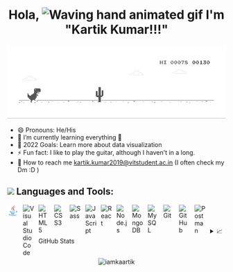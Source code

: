 <h1 align="center"> Hola, <img src="https://raw.githubusercontent.com/nixin72/nixin72/master/wave.gif" 
         alt="Waving hand animated gif"
         height="35"
         width="35" /> I'm "Kartik Kumar!!!" </h1>

![image](https://github.com/iamKaartik/iamKaartik/blob/main/dino.gif)

- 😄 Pronouns: He/His
- 🌱 I’m currently learning everything 👻
- 🥅 2022 Goals: Learn more about data visualization
- ⚡ Fun fact: I like to play the guitar, although I haven't in a long.
- 📩 How to reach me kartik.kumar2019@vitstudent.ac.in (I often check my Dm :D )


## <img src="https://media.giphy.com/media/hVa6t0WpoDOk7Pxb7l/giphy.gif" width="50"> Languages and Tools:

[<img align="left" alt="Java" width="26px" src="https://raw.githubusercontent.com/devicons/devicon/master/icons/java/java-original.svg" style="padding-right:10px;" />](https://www.java.com)
[<img align="left" alt="Visual Studio Code" width="26px" src="https://cdn.jsdelivr.net/gh/devicons/devicon/icons/vscode/vscode-original.svg" style="padding-right:10px;" />](https://github.com/iamKaartik)
[<img align="left" alt="HTML5" width="26px" src="https://cdn.jsdelivr.net/gh/devicons/devicon/icons/html5/html5-original.svg" style="padding-right:10px;" />](https://github.com/iamKaartik)
[<img align="left" alt="CSS3" width="26px" src="https://cdn.jsdelivr.net/gh/devicons/devicon/icons/css3/css3-original.svg" style="padding-right:10px;" />](https://github.com/iamKaartik)
[<img align="left" alt="Sass" width="26px" src="https://cdn.jsdelivr.net/gh/devicons/devicon/icons/sass/sass-original.svg" style="padding-right:10px;" />](https://github.com/iamKaartik)
[<img align="left" alt="JavaScript" width="26px" src="https://cdn.jsdelivr.net/gh/devicons/devicon/icons/javascript/javascript-original.svg" style="padding-right:10px;" />](https://github.com/iamKaartik)
[<img align="left" alt="React" width="26px" src="https://cdn.jsdelivr.net/gh/devicons/devicon/icons/react/react-original.svg" style="padding-right:10px;" />](https://github.com/iamKaartik)
[<img align="left" alt="Node.js" width="26px" src="https://cdn.jsdelivr.net/gh/devicons/devicon/icons/nodejs/nodejs-original.svg" style="padding-right:10px;" />](https://github.com/iamKaartik)
[<img align="left" alt="MongoDB" width="26px" src="https://cdn.jsdelivr.net/gh/devicons/devicon/icons/mongodb/mongodb-original.svg" style="padding-right:10px;" />](https://github.com/iamKaartik)
[<img align="left" alt="MySQL" width="26px" src="https://cdn.jsdelivr.net/gh/devicons/devicon/icons/mysql/mysql-original.svg" style="padding-right:10px;" />](https://github.com/iamKaartik)
[<img align="left" alt="Git" width="26px" src="https://cdn.jsdelivr.net/gh/devicons/devicon/icons/git/git-original.svg" style="padding-right:10px;" />](https://github.com/iamKaartik)
[<img align="left" alt="GitHub" width="26px" src="https://user-images.githubusercontent.com/3369400/139448065-39a229ba-4b06-434b-bc67-616e2ed80c8f.png" style="padding-right:10px;" />](https://github.com/iamKaartik)
[<img align="left" alt="Postman" width="26px" src="https://www.vectorlogo.zone/logos/getpostman/getpostman-icon.svg" style="padding-right:10px;" />](https://github.com/iamKaartik)

<br />
<br />
<br />

<details>
  <summary> 📈 GitHub Stats</summary>

  <img width="48%" alt="iamkaartik's GitHub Stats" src="https://github-readme-stats.vercel.app/api?username=iamkaartik&theme=solarized-light&show_icons=true" />	
  <img width="48%" alt="iamkaartik's GitHub Stats" src="https://github-readme-streak-stats.herokuapp.com/?user=iamkaartik&theme=solarized-dark&show_icons=true" />
        
</details>

<br/>
<p align="center"> <img src="https://komarev.com/ghpvc/?username=iamkaartik&label=Views&color=blue&style=plastic&style=for-the-badge" alt="iamkaartik" /> </p>
